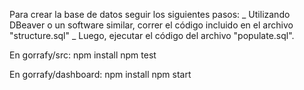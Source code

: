 Para crear la base de datos seguir los siguientes pasos:
_ Utilizando DBeaver o un software similar, correr el código incluido en el archivo "structure.sql"
_ Luego, ejecutar el código del archivo "populate.sql".

En gorrafy/src:
npm install
npm test

En gorrafy/dashboard:
npm install
npm start

